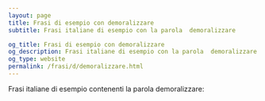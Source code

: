 ```yaml
---
layout: page
title: Frasi di esempio con demoralizzare 
subtitle: Frasi italiane di esempio con la parola  demoralizzare

og_title: Frasi di esempio con demoralizzare 
og_description: Frasi italiane di esempio con la parola  demoralizzare
og_type: website
permalink: /frasi/d/demoralizzare.html
---
```


Frasi italiane di esempio contenenti la parola demoralizzare:


